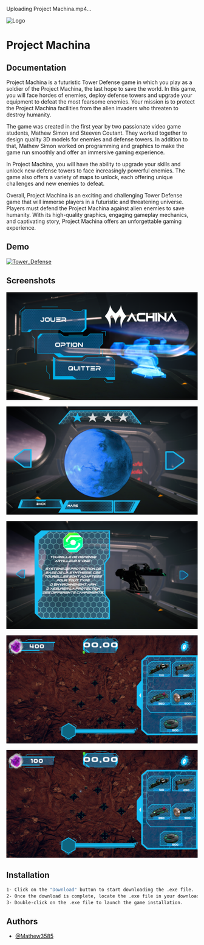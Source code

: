 

Uploading Project Machina.mp4…


![Logo](https://github.com/Mathew3585/Tower_Defense/blob/main/Assets/Ui/Logo/Logonom.png?raw=true)


# Project Machina



## Documentation

Project Machina is a futuristic Tower Defense game in which you play as a soldier of the Project Machina, the last hope to save the world. In this game, you will face hordes of enemies, deploy defense towers and upgrade your equipment to defeat the most fearsome enemies. Your mission is to protect the Project Machina facilities from the alien invaders who threaten to destroy humanity.

The game was created in the first year by two passionate video game students, Mathew Simon and Steeven Coutant. They worked together to design quality 3D models for enemies and defense towers. In addition to that, Mathew Simon worked on programming and graphics to make the game run smoothly and offer an immersive gaming experience.

In Project Machina, you will have the ability to upgrade your skills and unlock new defense towers to face increasingly powerful enemies. The game also offers a variety of maps to unlock, each offering unique challenges and new enemies to defeat.

Overall, Project Machina is an exciting and challenging Tower Defense game that will immerse players in a futuristic and threatening universe. Players must defend the Project Machina against alien enemies to save humanity. With its high-quality graphics, engaging gameplay mechanics, and captivating story, Project Machina offers an unforgettable gaming experience.


## Demo

[![Tower_Defense](https://img.youtube.com/vi/HbNJB3Qf0lY)](https://www.youtube.com/watch?v=HbNJB3Qf0lY)


## Screenshots

![Menu](https://github.com/Mathew3585/Tower_Defense/blob/main/Logo/Project%20Machina%2013_05_2023%2011_01_09.png?raw=true)

![Selection](https://github.com/Mathew3585/Tower_Defense/blob/main/Logo/Project%20Machina%2013_05_2023%2011_01_27.png?raw=true) 

![Bibliotheque](https://github.com/Mathew3585/Tower_Defense/blob/main/Logo/Project%20Machina%2013_05_2023%2011_02_49.png?raw=true) 

![InGalme](https://github.com/Mathew3585/Tower_Defense/blob/main/Logo/Project%20Machina%2013_05_2023%2011_01_49.png?raw=true) 

![InGalme1](https://github.com/Mathew3585/Tower_Defense/blob/main/Logo/Project%20Machina%2013_05_2023%2011_02_34.png?raw=true) 
## Installation
```bash
1- Click on the "Download" button to start downloading the .exe file.
2- Once the download is complete, locate the .exe file in your download folder.
3- Double-click on the .exe file to launch the game installation.
```
    
## Authors

- [@Mathew3585](https://www.github.com/Mathew3585)

